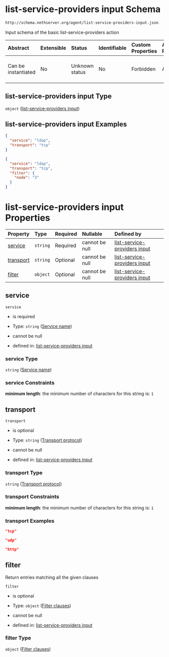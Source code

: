# list-service-providers input Schema

```txt
http://schema.nethserver.org/agent/list-service-providers-input.json
```

Input schema of the basic list-service-providers action

| Abstract            | Extensible | Status         | Identifiable | Custom Properties | Additional Properties | Access Restrictions | Defined In                                                                                          |
| :------------------ | :--------- | :------------- | :----------- | :---------------- | :-------------------- | :------------------ | :-------------------------------------------------------------------------------------------------- |
| Can be instantiated | No         | Unknown status | No           | Forbidden         | Allowed               | none                | [list-service-providers-input.json](agent/list-service-providers-input.json "open original schema") |

## list-service-providers input Type

`object` ([list-service-providers input](list-service-providers-input.md))

## list-service-providers input Examples

```json
{
  "service": "ldap",
  "transport": "tcp"
}
```

```json
{
  "service": "ldap",
  "transport": "tcp",
  "filter": {
    "node": "3"
  }
}
```

# list-service-providers input Properties

| Property                | Type     | Required | Nullable       | Defined by                                                                                                                                                                                 |
| :---------------------- | :------- | :------- | :------------- | :----------------------------------------------------------------------------------------------------------------------------------------------------------------------------------------- |
| [service](#service)     | `string` | Required | cannot be null | [list-service-providers input](list-service-providers-input-properties-service-name.md "http://schema.nethserver.org/agent/list-service-providers-input.json#/properties/service")         |
| [transport](#transport) | `string` | Optional | cannot be null | [list-service-providers input](list-service-providers-input-properties-transport-protocol.md "http://schema.nethserver.org/agent/list-service-providers-input.json#/properties/transport") |
| [filter](#filter)       | `object` | Optional | cannot be null | [list-service-providers input](list-service-providers-input-properties-filter-clauses.md "http://schema.nethserver.org/agent/list-service-providers-input.json#/properties/filter")        |

## service



`service`

*   is required

*   Type: `string` ([Service name](list-service-providers-input-properties-service-name.md))

*   cannot be null

*   defined in: [list-service-providers input](list-service-providers-input-properties-service-name.md "http://schema.nethserver.org/agent/list-service-providers-input.json#/properties/service")

### service Type

`string` ([Service name](list-service-providers-input-properties-service-name.md))

### service Constraints

**minimum length**: the minimum number of characters for this string is: `1`

## transport



`transport`

*   is optional

*   Type: `string` ([Transport protocol](list-service-providers-input-properties-transport-protocol.md))

*   cannot be null

*   defined in: [list-service-providers input](list-service-providers-input-properties-transport-protocol.md "http://schema.nethserver.org/agent/list-service-providers-input.json#/properties/transport")

### transport Type

`string` ([Transport protocol](list-service-providers-input-properties-transport-protocol.md))

### transport Constraints

**minimum length**: the minimum number of characters for this string is: `1`

### transport Examples

```json
"tcp"
```

```json
"udp"
```

```json
"http"
```

## filter

Return entries matching all the given clauses

`filter`

*   is optional

*   Type: `object` ([Filter clauses](list-service-providers-input-properties-filter-clauses.md))

*   cannot be null

*   defined in: [list-service-providers input](list-service-providers-input-properties-filter-clauses.md "http://schema.nethserver.org/agent/list-service-providers-input.json#/properties/filter")

### filter Type

`object` ([Filter clauses](list-service-providers-input-properties-filter-clauses.md))
